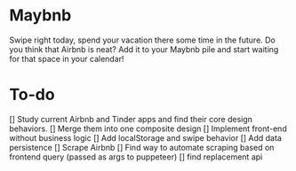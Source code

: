 # Maybnb
Swipe right today, spend your vacation there some time in the future. Do you think that Airbnb is neat? Add it to your Maybnb pile and start waiting for that space in your calendar!

# To-do
[] Study current Airbnb and Tinder apps and find their core design behaviors. 
[] Merge them into one composite design
[] Implement front-end without business logic
[] Add localStorage and swipe behavior
[] Add data persistence
[] Scrape Airbnb
[] Find way to automate scraping based on frontend query (passed as args to puppeteer)
[] find replacement api
